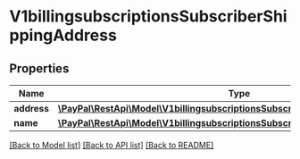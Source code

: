 # V1billingsubscriptionsSubscriberShippingAddress

## Properties
Name | Type | Description | Notes
------------ | ------------- | ------------- | -------------
**address** | [**\PayPal\RestApi\Model\V1billingsubscriptionsSubscriberShippingAddressAddress**](V1billingsubscriptionsSubscriberShippingAddressAddress.md) |  | [optional] 
**name** | [**\PayPal\RestApi\Model\V1billingsubscriptionsSubscriberShippingAddressName**](V1billingsubscriptionsSubscriberShippingAddressName.md) |  | [optional] 

[[Back to Model list]](../README.md#documentation-for-models) [[Back to API list]](../README.md#documentation-for-api-endpoints) [[Back to README]](../README.md)


